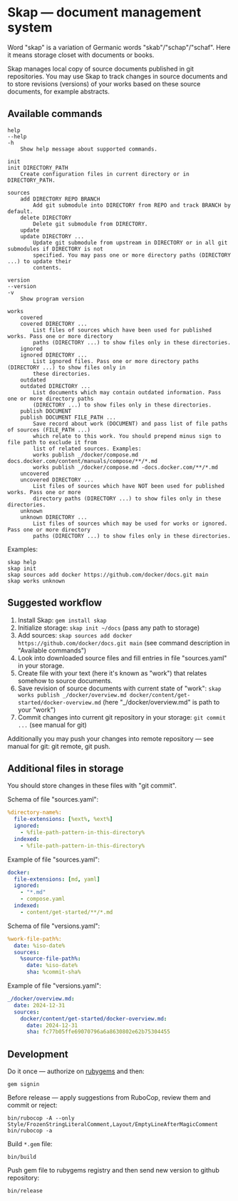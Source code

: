 # Skap — document management system

Word "skap" is a variation of Germanic words "skab"/"schap"/"schaf".
Here it means storage closet with documents or books.

Skap manages local copy of source documents published in git repositories.
You may use Skap to track changes in source documents and to store revisions (versions)
of your works based on these source documents, for example abstracts.

## Available commands

```plain
help
--help
-h
    Show help message about supported commands.

init
init DIRECTORY_PATH
    Create configuration files in current directory or in DIRECTORY_PATH.

sources
    add DIRECTORY REPO BRANCH
        Add git submodule into DIRECTORY from REPO and track BRANCH by default.
    delete DIRECTORY
        Delete git submodule from DIRECTORY.
    update
    update DIRECTORY ...
        Update git submodule from upstream in DIRECTORY or in all git submodules if DIRECTORY is not
        specified. You may pass one or more directory paths (DIRECTORY ...) to update their
        contents.

version
--version
-v
    Show program version

works
    covered
    covered DIRECTORY ...
        List files of sources which have been used for published works. Pass one or more directory
        paths (DIRECTORY ...) to show files only in these directories.
    ignored
    ignored DIRECTORY ...
        List ignored files. Pass one or more directory paths (DIRECTORY ...) to show files only in
        these directories.
    outdated
    outdated DIRECTORY ...
        List documents which may contain outdated information. Pass one or more directory paths
        (DIRECTORY ...) to show files only in these directories.
    publish DOCUMENT
    publish DOCUMENT FILE_PATH ...
        Save record about work (DOCUMENT) and pass list of file paths of sources (FILE_PATH ...)
        which relate to this work. You should prepend minus sign to file path to exclude it from
        list of related sources. Examples:
        works publish _/docker/compose.md docs.docker.com/content/manuals/compose/**/*.md
        works publish _/docker/compose.md -docs.docker.com/**/*.md
    uncovered
    uncovered DIRECTORY ...
        List files of sources which have NOT been used for published works. Pass one or more
        directory paths (DIRECTORY ...) to show files only in these directories.
    unknown
    unknown DIRECTORY ...
        List files of sources which may be used for works or ignored. Pass one or more directory
        paths (DIRECTORY ...) to show files only in these directories.
```

Examples:

```shell
skap help
skap init
skap sources add docker https://github.com/docker/docs.git main
skap works unknown
```

## Suggested workflow

1. Install Skap: `gem install skap`
2. Initialize storage: `skap init ~/docs` (pass any path to storage)
3. Add sources: `skap sources add docker https://github.com/docker/docs.git main`
  (see command description in "Available commands")
4. Look into downloaded source files and fill entries in file "sources.yaml" in your storage.
5. Create file with your text (here it's known as "work") that relates somehow to source documents.
6. Save revision of source documents with current state of "work":
  `skap works publish _/docker/overview.md docker/content/get-started/docker-overview.md`
  (here "_/docker/overview.md" is path to your "work")
7. Commit changes into current git repository in your storage: `git commit ...` (see manual for git)

Additionally you may push your changes into remote repository — see manual for git:
git remote, git push.

## Additional files in storage

You should store changes in these files with "git commit".

Schema of file "sources.yaml":

```yaml
%directory-name%:
  file-extensions: [%ext%, %ext%]
  ignored:
    - %file-path-pattern-in-this-directory%
  indexed:
    - %file-path-pattern-in-this-directory%
```

Example of file "sources.yaml":

```yaml
docker:
  file-extensions: [md, yaml]
  ignored:
    - "*.md"
    - compose.yaml
  indexed:
    - content/get-started/**/*.md
```

Schema of file "versions.yaml":

```yaml
%work-file-path%:
  date: %iso-date%
  sources:
    %source-file-path%:
      date: %iso-date%
      sha: %commit-sha%
```

Example of file "versions.yaml":

```yaml
_/docker/overview.md:
  date: 2024-12-31
  sources:
    docker/content/get-started/docker-overview.md:
      date: 2024-12-31
      sha: fc77b05ffe69070796a6a8630802e62b75304455
```

## Development

Do it once — authorize on [rubygems](https://rubygems.org/) and then:

```shell
gem signin
```

Before release — apply suggestions from RuboCop, review them and commit or reject:

```shell
bin/rubocop -A --only Style/FrozenStringLiteralComment,Layout/EmptyLineAfterMagicComment
bin/rubocop -a
```

Build `*.gem` file:

```shell
bin/build
```

Push gem file to rubygems registry and then send new version to github repository:

```shell
bin/release
```
